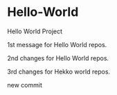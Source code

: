 # Hello-World
Hello World Project

1st message for Hello World repos.

2nd changes for Hello World repos.

3rd changes for Hekko world repos.


new commit